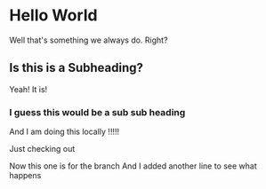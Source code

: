 # Hello World

Well that's something we always do. Right?

## Is this is a Subheading?

Yeah! It is!

### I guess this would be a sub sub heading

And I am doing this locally !!!!!

Just checking out

Now this one is for the branch
And I added another line to see what happens